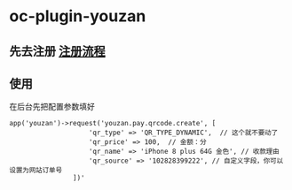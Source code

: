 # oc-plugin-youzan
## 先去注册 [注册流程](https://laravel-china.org/articles/7014/real-time-account-implementation-scheme-based-on-personal-receipts-with-praise-clouds)
## 使用
在后台先把配置参数填好
```
app('youzan')->request('youzan.pay.qrcode.create', [
                    'qr_type' => 'QR_TYPE_DYNAMIC',  // 这个就不要动了
                    'qr_price' => 100,  // 金额：分
                    'qr_name' => 'iPhone 8 plus 64G 金色', // 收款理由
                    'qr_source' => '102828399222', // 自定义字段，你可以设置为网站订单号
                ])'
```
